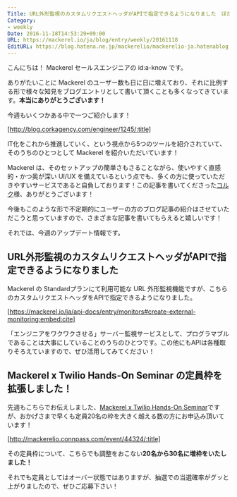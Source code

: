 ```yaml
---
Title: URL外形監視のカスタムリクエストヘッダがAPIで指定できるようになりました　ほか
Category:
- weekly
Date: 2016-11-18T14:53:29+09:00
URL: https://mackerel.io/ja/blog/entry/weekly/20161118
EditURL: https://blog.hatena.ne.jp/mackerelio/mackerelio-ja.hatenablog.mackerel.io/atom/entry/10328749687194859191
---
```


こんにちは！ Mackerel セールスエンジニアの id:a-know です。

ありがたいことに Mackerel のユーザー数も日に日に増えており、それに比例する形で様々な知見をブログエントリとして書いて頂くことも多くなってきています。<b>本当にありがとうございます！</b>

今週もいくつかある中で一つご紹介します！



[http://blog.corkagency.com/engineer/1245/:title]


IT化をこれから推進していく、という視点から5つのツールを紹介されていて、そのうちのひとつとして Mackerel を紹介いただいています！

Mackerel は、そのセットアップの簡単さもさることながら、使いやすく直感的・かつ奥が深い UI/UX を備えているという点でも、多くの方に使っていただきやすいサービスであると自負しております！この記事を書いてくださった[コルク](http://corkagency.com/)様、ありがとうございます！

今後もこのような形で不定期的にユーザーの方のブログ記事の紹介はさせていただこうと思っていますので、さまざまな記事を書いてもらえると嬉しいです！

それでは、今週のアップデート情報です。


## URL外形監視のカスタムリクエストヘッダがAPIで指定できるようになりました

Mackerel の Standardプランにて利用可能な URL 外形監視機能ですが、こちらのカスタムリクエストヘッダをAPIで指定できるようになりました。



[https://mackerel.io/ja/api-docs/entry/monitors#create-external-monitoring:embed:cite]



「エンジニアをワクワクさせる」サーバー監視サービスとして、プログラマブルであることは大事にしていることのうちのひとつです。この他にもAPIは各種取りそろえていますので、ぜひ活用してみてください！



## Mackerel x Twilio Hands-On Seminar の定員枠を拡張しました！

先週もこちらでお伝えしました、[Mackerel x Twilio Hands-On Seminar](http://mackerelio.connpass.com/event/44324/)ですが、おかげさまで早くも定員20名の枠を大きく越える数の方にお申込み頂いています！




[http://mackerelio.connpass.com/event/44324/:title]




その定員枠について、こちらでも調整をおこない<b>20名から30名に増枠をいたしました！</b>

それでも定員としてはオーバー状態ではありますが、抽選での当選確率がグッと上がりましたので、ぜひご応募下さい！
